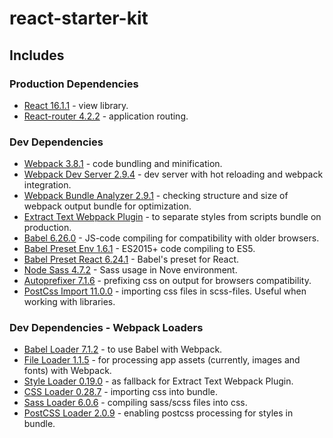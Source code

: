 # react-starter-kit
## Includes
### Production Dependencies
- [React 16.1.1](https://www.npmjs.com/package/react) - view library.
- [React-router 4.2.2](https://www.npmjs.com/package/react-router-dom) - application routing.

### Dev Dependencies
- [Webpack 3.8.1](https://www.npmjs.com/package/webpack) - code bundling and minification.
- [Webpack Dev Server 2.9.4](https://www.npmjs.com/package/webpack-dev-server) - dev server with hot reloading and webpack integration.
- [Webpack Bundle Analyzer 2.9.1](https://www.npmjs.com/package/webpack-bundle-analyzer) - checking structure and size of webpack output bundle for optimization.
- [Extract Text Webpack Plugin](https://www.npmjs.com/package/extract-text-webpack-plugin) - to separate styles from scripts bundle on production.  
- [Babel 6.26.0](https://www.npmjs.com/package/babel-core) - JS-code compiling for compatibility with older browsers.
- [Babel Preset Env 1.6.1](https://www.npmjs.com/package/babel-preset-env) - ES2015+ code compiling to ES5.
- [Babel Preset React 6.24.1](https://www.npmjs.com/package/babel-preset-react) - Babel's preset for React.
- [Node Sass 4.7.2](https://www.npmjs.com/package/node-sass) - Sass usage in Nove environment.
- [Autoprefixer 7.1.6](https://www.npmjs.com/package/autoprefixer) - prefixing css on output for browsers compatibility.
- [PostCss Import 11.0.0](https://www.npmjs.com/package/) - importing css files in scss-files. Useful when working with libraries.

### Dev Dependencies - Webpack Loaders
- [Babel Loader 7.1.2](https://www.npmjs.com/package/babel-loader) - to use Babel with Webpack.
- [File Loader 1.1.5](https://www.npmjs.com/package/file-loader) - for processing app assets (currently, images and fonts) with Webpack.
- [Style Loader 0.19.0](https://www.npmjs.com/package/style-loader) - as fallback for Extract Text Webpack Plugin.
- [CSS Loader 0.28.7](https://www.npmjs.com/package/css-loader) - importing css into bundle.
- [Sass Loader 6.0.6](https://www.npmjs.com/package/sass-loader) - compiling sass/scss files into css. 
- [PostCSS Loader 2.0.9](https://www.npmjs.com/package/postcss-loader) - enabling postcss processing for styles in bundle.
